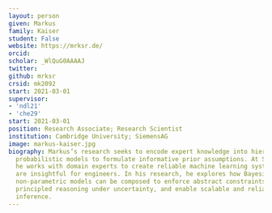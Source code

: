 ```yaml
---
layout: person
given: Markus
family: Kaiser
student: False
website: https://mrksr.de/
orcid: 
scholar: _WlQuG0AAAAJ
twitter: 
github: mrksr
crsid: mk2092
start: 2021-03-01
supervisor:
- 'ndl21'
- 'che29'
start: 2021-03-01
position: Research Associate; Research Scientist
institution: Cambridge University; SiemensAG
image: markus-kaiser.jpg
biography: Markus’s research seeks to encode expert knowledge into hierarchical
  probabilistic models to formulate informative prior assumptions. At Siemens,
  he works with domain experts to create reliable machine learning systems that
  are insightful for engineers. In his research, he explores how Bayesian
  non-parametric models can be composed to enforce abstract constraints, yield
  principled reasoning under uncertainty, and enable scalable and reliable
  inference.
---
```


